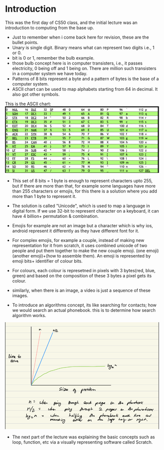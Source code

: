 # Introduction

This was the first day of CS50 class, and the initial lecture was an introduction to computing from the base up.

- Just to remember when i come back here for revision, these are the bullet points.
- Unary is single digit. Binary means what can represent two digits i.e., 1 or 0.
- bit is 0 or 1, remember the bulb example.
- those bulb concept here is in computer transisters, i.e., it passes electricity, 0 being off and 1 being on. There are million such transisters in a computer system we have today.
- Patterns of 8 bits represent a byte and a pattern of bytes is the base of a computer system.
- ASCII chart can be used to map alphabets starting from 64 in decimal. It also got other symbols.

This is the ASCII chart: 
<img src="https://github.com/findingaadi/CS50/blob/main/Images/img1.png">

- This set of 8 bits = 1 byte is enough to represent characters upto 255, but if there are more than that, for example some languages have more than 255 characters or emojis, for this there is a solution where you add more than 1 byte to represent it.

- The solution is called "Unicode", which is used to map a language in digital form. If we use 32-bit to represent character on a keyboard, it can have 4 billion+ permutation & combination.

- Emojis for example are not an image but a character which is why ios, android represent it differently as they have different font for it.

- For complex emojis, for example a couple, instead of making new representation for it from scratch, it uses combined unicode of two people and put them together to make the new couple emoji. (one emoji)(another emoji)+(how to assemble them). An emoji is represented by emoji bits+ identifier of colour bits.

- For colours, each colour is represetned in pixels with 3 bytes(red, blue, green) and based on the composition of these 3 bytes a pixel gets its colour.

- similarly, when there is an image, a video is just a sequence of these images.

- To introduce an algorithms concept, its like searching for contacts; how we would search an actual phonebook. this is to determine how search algorithm works.

<img src="https://github.com/findingaadi/CS50/blob/main/Images/img2.png">

- The next part of the lecture was explaining the basic concepts such as loop, function, etc via a visually representing software called Scratch.
